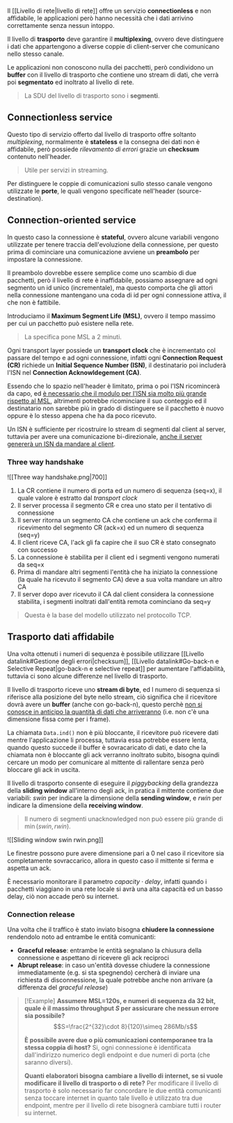 Il [[Livello di rete|livello di rete]] offre un servizio **connectionless** e non affidabile, le applicazioni però hanno necessità che i dati arrivino correttamente senza nessun intoppo.

Il livello di **trasporto** deve garantire il **multiplexing**, ovvero deve distinguere i dati che appartengono a diverse coppie di client-server che comunicano nello stesso canale.

Le applicazioni non conoscono nulla dei pacchetti, però condividono un **buffer** con il livello di trasporto che contiene uno stream di dati, che verrà poi **segmentato** ed inoltrato al livello di rete.
>La SDU del livello di trasporto sono i **segmenti**.

## Connectionless service
Questo tipo di servizio offerto dal livello di trasporto offre soltanto _multiplexing_, normalmente è **stateless** e la consegna dei dati non è affidabile, però possiede _rilevamento di errori_ grazie un **checksum** contenuto nell'header.
>Utile per servizi in streaming.

Per distinguere le coppie di comunicazioni sullo stesso canale vengono utilizzate le **porte**, le quali vengono specificate nell'header (source-destination).

## Connection-oriented service
In questo caso la connessione è **stateful**, ovvero alcune variabili vengono utilizzate per tenere traccia dell'evoluzione della connessione, per questo prima di cominciare una comunicazione avviene un **preambolo** per impostare la connessione.

Il preambolo dovrebbe essere semplice come uno scambio di due pacchetti, però il livello di rete è inaffidabile, possiamo assegnare ad ogni segmento un id unico (incrementale), ma questo comporta che gli attori nella connessione mantengano una coda di id per ogni connessione attiva, il che non è fattibile.

Introduciamo il **Maximum Segment Life (MSL)**, ovvero il tempo massimo per cui un pacchetto può esistere nella rete.
>La specifica pone MSL a $2$ minuti.

Ogni transport layer possiede un **transport clock** che è incrementato col passare del tempo e ad ogni connessione, infatti ogni **Connection Request (CR)** richiede un **Initial Sequence Number (ISN)**, il destinatario poi includerà l'ISN nel **Connection Acknowldegement (CA)**.

Essendo che lo spazio nell'header è limitato, prima o poi l'ISN ricomincerà da capo, ed <u>è necessario che il modulo per l'ISN sia molto più grande rispetto al MSL</u>, altrimenti potrebbe ricominciare il suo conteggio ed il destinatario non sarebbe più in grado di distinguere se il pacchetto è nuovo oppure è lo stesso appena che ha da poco ricevuto.

Un ISN è sufficiente per ricostruire lo stream di segmenti dal client al server, tuttavia per avere una comunicazione bi-direzionale, <u>anche il server genererà un ISN da mandare al client</u>.

### Three way handshake
![[Three way handshake.png|700]]
1. La CR contiene il numero di porta ed un numero di sequenza (seq=x), il quale valore è estratto dal _transport clock_
2. Il server processa il segmento CR e crea uno stato per il tentativo di connessione
3. Il server ritorna un segmento CA che contiene un ack che conferma il ricevimento del segmento CR (ack=x) ed un numero di sequenza (seq=y)
4. Il client riceve CA, l'ack gli fa capire che il suo CR è stato consegnato con successo
5. La connessione è stabilita per il client ed i segmenti vengono numerati da seq=x
6. Prima di mandare altri segmenti l'entità che ha iniziato la connessione (la quale ha ricevuto il segmento CA) deve a sua volta mandare un altro CA
7. Il server dopo aver ricevuto il CA dal client considera la connessione stabilita, i segmenti inoltrati dall'entità remota cominciano da seq=y
>Questa è la base del modello utilizzato nel protocollo TCP.

## Trasporto dati affidabile
Una volta ottenuti i numeri di sequenza è possibile utilizzare [[Livello datalink#Gestione degli errori|checksum]], [[Livello datalink#Go-back-n e Selective Repeat|go-back-n e selective repeat]] per aumentare l'affidabilità, tuttavia ci sono alcune differenze nel livello di trasporto.

Il livello di trasporto riceve uno **stream di byte**, ed l numero di sequenza si riferisce alla posizione del byte nello stream, ciò significa che il ricevitore dovrà avere un **buffer** (anche con go-back-n), questo perchè <u>non si conosce in anticipo la quantità di dati che arriveranno</u> (i.e. non c'è una dimensione fissa come per i frame).

La chiamata `Data.ind()` non è più bloccante, il ricevitore può ricevere dati mentre l'applicazione li processa, tuttavia essa potrebbe essere lenta, quando questo succede il buffer è sovracaricato di dati, e dato che la chiamata non è bloccante gli ack verranno inoltrato subito, bisogna quindi cercare un modo per comunicare al mittente di rallentare senza però bloccare gli ack in uscita.

Il livello di trasporto consente di eseguire il _piggybacking_ della grandezza della **sliding window** all'interno degli ack, in pratica il mittente contiene due variabili: $swin$ per indicare la dimensione della **sending window**, e $rwin$ per indicare la dimensione della **receiving window**.
>Il numero di segmenti unacknowledged non può essere più grande di $\min(swin,rwin)$.

![[Sliding window swin rwin.png]]

Le finestre possono pure avere dimensione pari a $0$ nel caso il ricevitore sia completamente sovraccarico, allora in questo caso il mittente si ferma e aspetta un ack.

È necessario monitorare il parametro $capacity\cdot delay$, infatti quando i pacchetti viaggiano in una rete locale si avrà una alta capacità ed un basso delay, ciò non accade però su internet.

### Connection release
Una volta che il traffico è stato inviato bisogna **chiudere la connessione** rendendolo noto ad entrambe le entità comunicanti:
- **Graceful release**: entrambe le entità segnalano la chiusura della connessione e aspettano di ricevere gli ack reciproci
- **Abrupt release**: in caso un'entità dovesse chiudere la connessione immediatamente (e.g. si sta spegnendo) cercherà di inviare una richiesta di disconnessione, la quale potrebbe anche non arrivare (a differenza del _graceful release_)

>[!Example]
>**Assumere MSL=120s, e numeri di sequenza da 32 bit, quale è il massimo throughput $S$ per assicurare che nessun errore sia possibile?**
>$$S=\frac{2^{32}\cdot 8}{120}\simeq 286Mb/s$$
>
>**È possibile avere due o più comunicazioni contemporanee tra la stessa coppia di host?**
>Si, ogni connessione è identificata dall'indirizzo numerico degli endpoint e due numeri di porta (che saranno diversi).
>
>**Quanti elaboratori bisogna cambiare a livello di internet, se si vuole modificare il livello di trasporto o di rete?**
>Per modificare il livello di trasporto è solo necessario far concordare le due entità comunicanti senza toccare internet in quanto tale livello è utilizzato tra due endpoint, mentre per il livello di rete bisognerà cambiare tutti i router su internet.
